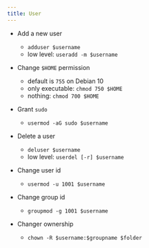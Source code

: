 ```yaml
---
title: User
---
```


- Add a new user
    - `adduser $username`
    - low level: `useradd -m $username`
- Change `$HOME` permission
    - default is `755` on Debian 10
    - only executable: `chmod 750 $HOME`
    - nothing: `chmod 700 $HOME`
- Grant `sudo`
    - `usermod -aG sudo $username`

- Delete a user
    - `deluser $username`
    - low level: `userdel [-r] $username`

- Change user id
    - `usermod -u 1001 $username`

- Change group id
    - `groupmod -g 1001 $username`

- Changer ownership
    - `chown -R $username:$groupname $folder`